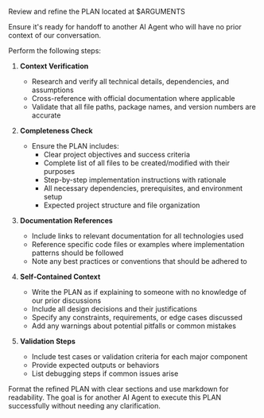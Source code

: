 Review and refine the PLAN located at $ARGUMENTS

Ensure it's ready for handoff to another AI Agent who will have no prior context of our conversation. 

Perform the following steps:

1. **Context Verification**
   - Research and verify all technical details, dependencies, and assumptions
   - Cross-reference with official documentation where applicable
   - Validate that all file paths, package names, and version numbers are accurate

2. **Completeness Check**
   - Ensure the PLAN includes:
     - Clear project objectives and success criteria
     - Complete list of all files to be created/modified with their purposes
     - Step-by-step implementation instructions with rationale
     - All necessary dependencies, prerequisites, and environment setup
     - Expected project structure and file organization

3. **Documentation References**
   - Include links to relevant documentation for all technologies used
   - Reference specific code files or examples where implementation patterns should be followed
   - Note any best practices or conventions that should be adhered to

4. **Self-Contained Context**
   - Write the PLAN as if explaining to someone with no knowledge of our prior discussions
   - Include all design decisions and their justifications
   - Specify any constraints, requirements, or edge cases discussed
   - Add any warnings about potential pitfalls or common mistakes

5. **Validation Steps**
   - Include test cases or validation criteria for each major component
   - Provide expected outputs or behaviors
   - List debugging steps if common issues arise

Format the refined PLAN with clear sections and use markdown for readability. The goal is for another AI Agent to execute this PLAN successfully without needing any clarification.
